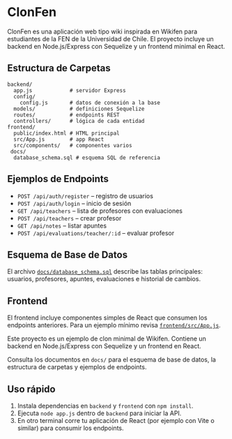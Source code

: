 # ClonFen
ClonFen es una aplicación web tipo wiki inspirada en Wikifen para estudiantes de la FEN de la Universidad de Chile. El proyecto incluye un backend en Node.js/Express con Sequelize y un frontend minimal en React.

## Estructura de Carpetas

```
backend/
  app.js            # servidor Express
  config/
    config.js       # datos de conexión a la base
  models/           # definiciones Sequelize
  routes/           # endpoints REST
  controllers/      # lógica de cada entidad
frontend/
  public/index.html # HTML principal
  src/App.js        # app React
  src/components/   # componentes varios
 docs/
  database_schema.sql # esquema SQL de referencia
```

## Ejemplos de Endpoints

- `POST /api/auth/register` – registro de usuarios
- `POST /api/auth/login` – inicio de sesión
- `GET /api/teachers` – lista de profesores con evaluaciones
- `POST /api/teachers` – crear profesor
- `GET /api/notes` – listar apuntes
- `POST /api/evaluations/teacher/:id` – evaluar profesor

## Esquema de Base de Datos

El archivo [`docs/database_schema.sql`](docs/database_schema.sql) describe las tablas principales: usuarios, profesores, apuntes, evaluaciones e historial de cambios.

## Frontend

El frontend incluye componentes simples de React que consumen los endpoints anteriores. Para un ejemplo mínimo revisa [`frontend/src/App.js`](frontend/src/App.js).

Este proyecto es un ejemplo de clon minimal de Wikifen. Contiene un backend en Node.js/Express con Sequelize y un frontend en React.

Consulta los documentos en `docs/` para el esquema de base de datos, la estructura de carpetas y ejemplos de endpoints.

## Uso rápido

1. Instala dependencias en `backend` y `frontend` con `npm install`.
2. Ejecuta `node app.js` dentro de `backend` para iniciar la API.
3. En otro terminal corre tu aplicación de React (por ejemplo con Vite o similar) para consumir los endpoints.

